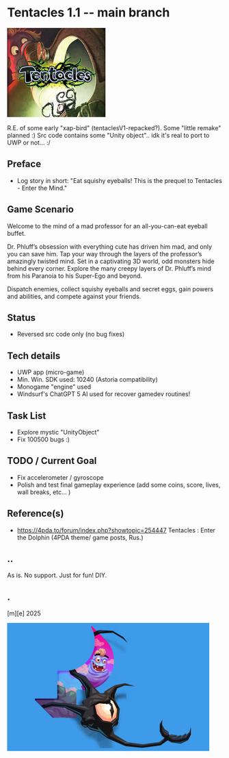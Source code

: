 # Tentacles 1.1 -- main branch

![Logo](Images/logo.png)

R.E. of some early "xap-bird" (tentaclesV1-repacked?). Some "little remake" planned :) Src code contains some "Unity object".. idk it's real to port to UWP or not... :/  

## Preface 
- Log story in short: "Eat squishy eyeballs! This is the prequel to Tentacles - Enter the Mind."

## Game Scenario
Welcome to the mind of a mad professor for an all-you-can-eat eyeball buffet.​

Dr. Phluff’s obsession with everything cute has driven him mad, and only you can save him. Tap your way through the layers of the professor’s amazingly twisted mind. Set in a captivating 3D world, odd monsters hide behind every corner. Explore the many creepy layers of Dr. Phluff’s mind from his Paranoia to his Super-Ego and beyond. 

Dispatch enemies, collect squishy eyeballs and secret eggs, gain powers and abilities, and compete against your friends.

## Status 
- Reversed src code only (no bug fixes)

## Tech details
- UWP app (micro-game)
- Min. Win. SDK used: 10240 (Astoria compatibility)
- Monogame "engine" used
- Windsurf's ChatGPT 5 AI used for recover gamedev routines!

## Task List
- Explore mystic "UnityObject"
- Fix 100500 bugs :)

## TODO / Current Goal
- Fix accelerometer / gyroscope
- Polish and test final gameplay experience (add some coins, score, lives, wall breaks, etc... )

## Reference(s)
- https://4pda.to/forum/index.php?showtopic=254447 Tentacles : Enter the Dolphin (4PDA theme/ game posts, Rus.)

## ..
As is. No support. Just for fun! DIY.

## .
[m][e] 2025

![Logo](Images/footer.png)